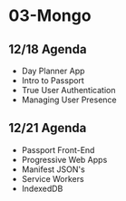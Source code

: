 # 03-Mongo

## 12/18 Agenda

- Day Planner App
- Intro to Passport
- True User Authentication
- Managing User Presence

## 12/21 Agenda

- Passport Front-End
- Progressive Web Apps
- Manifest JSON's
- Service Workers
- IndexedDB